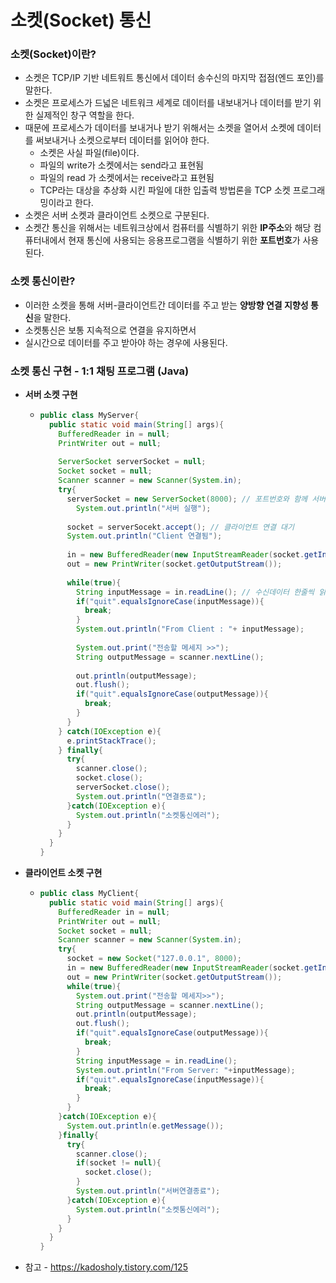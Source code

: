 # 소켓(Socket) 통신



### 소켓(Socket)이란?

+ 소켓은 TCP/IP 기반 네트워트 통신에서 데이터 송수신의 마지막 접점(엔드 포인)를 말한다.
+ 소켓은 프로세스가 드넓은 네트워크 세계로 데이터를 내보내거나 데이터를 받기 위한 실제적인 창구 역할을 한다.
+ 때문에 프로세스가 데이터를 보내거나 받기 위해서는 소켓을 열어서 소켓에 데이터를 써보내거나 소켓으로부터 데이터를 읽어야 한다.
  + 소켓은 사실 파일(file)이다.
  + 파일의 write가 소켓에서는 send라고 표현됨
  + 파일의 read 가 소켓에서는 receive라고 표현됨
  + TCP라는 대상을 추상화 시킨 파일에 대한 입출력 방법론을 TCP 소켓 프로그래밍이라고 한다. 
+ 소켓은 서버 소켓과 클라이언트 소켓으로 구분된다.
+ 소켓간 통신을 위해서는 네트워크상에서 컴퓨터를 식별하기 위한 **IP주소**와 해당 컴퓨터내에서 현재 통신에 사용되는 응용프로그램을 식별하기 위한 **포트번호**가 사용된다.



### 소켓 통신이란?

+ 이러한 소켓을 통해 서버-클라이언트간 데이터를 주고 받는 **양방향 연결 지향성 통신**을 말한다.
+ 소켓통신은 보통 지속적으로 연결을 유지하면서
+ 실시간으로 데이터를 주고 받아야 하는 경우에 사용된다.



### 소켓 통신 구현 - 1:1 채팅 프로그램 (Java)

+ **서버 소켓 구현**

  + ~~~java
    public class MyServer{
      public static void main(String[] args){
        BufferedReader in = null;
        PrintWriter out = null;
        
        ServerSocket serverSocket = null;
        Socket socket = null;
        Scanner scanner = new Scanner(System.in);
        try{
          serverSocket = new ServerSocket(8000); // 포트번호와 함께 서버 소켓 생성
         	System.out.println("서버 실행");
          
          socket = serverSocekt.accept(); // 클라이언트 연결 대기
          System.out.println("Client 연결됨");
          
          in = new BufferedReader(new InputStreamReader(socket.getInputStream()));
          out = new PrintWriter(socket.getOutputStream());
          
          while(true){
            String inputMessage = in.readLine(); // 수신데이터 한줄씩 읽기
            if("quit".equalsIgnoreCase(inputMessage)){
              break;
            }
            System.out.println("From Client : "+ inputMessage);
            
            System.out.print("전송할 메세지 >>");
            String outputMessage = scanner.nextLine();
            
            out.println(outputMessage);
            out.flush();
            if("quit".equalsIgnoreCase(outputMessage)){
              break;
            }
          }
        } catch(IOException e){
          e.printStackTrace();
        } finally{
          try{
            scanner.close();
            socket.close();
            serverSocket.close();
            System.out.println("연결종료");
          }catch(IOException e){
            System.out.println("소켓통신에러");
          }
        }
      }
    }
    ~~~



+ **클라이언트 소켓 구현**

  + ~~~java
    public class MyClient{
      public static void main(String[] args){
        BufferedReader in = null;
        PrintWriter out = null;
        Socket socket = null;
        Scanner scanner = new Scanner(System.in);
        try{
          socket = new Socket("127.0.0.1", 8000);
          in = new BufferedReader(new InputStreamReader(socket.getInputStream()));
          out = new PrintWriter(socket.getOutputStream());
          while(true){
            System.out.print("전송할 메세지>>");
            String outputMessage = scanner.nextLine();
            out.println(outputMessage);
            out.flush();
            if("quit".equalsIgnoreCase(outputMessage)){
              break;
            }
            String inputMessage = in.readLine();
            System.out.println("From Server: "+inputMessage);
            if("quit".equalsIgnoreCase(inputMessage)){
              break;
            }
          }
        }catch(IOException e){
          System.out.println(e.getMessage());
        }finally{
          try{
            scanner.close();
            if(socket != null){
              socket.close();
            }
            System.out.println("서버연결종료");
          }catch(IOException e){
            System.out.println("소켓통신에러");
          }
        }
      }
    }
    ~~~

+ 참고 - https://kadosholy.tistory.com/125 